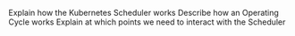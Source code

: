 Explain how the Kubernetes Scheduler works
Describe how an Operating Cycle works
Explain at which points we need to interact with the Scheduler